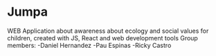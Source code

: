 # Jumpa
WEB Application about awareness about ecology and social values for children, created with JS, React and web development tools
Group members:
-Daniel Hernandez
-Pau Espinas
-Ricky Castro
